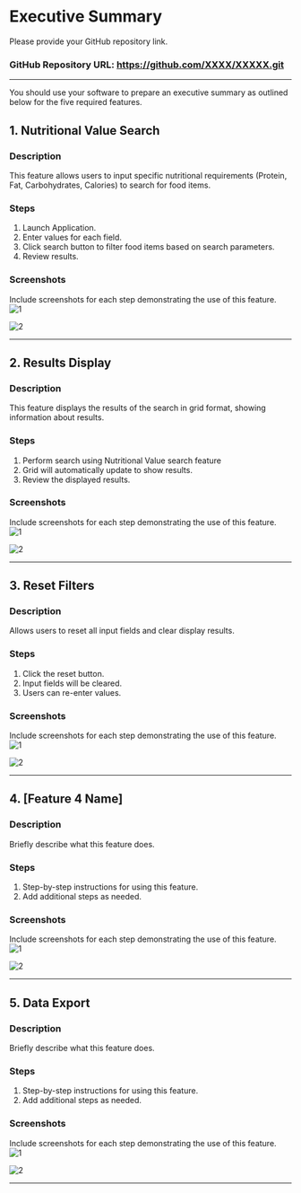 # Executive Summary

Please provide your GitHub repository link.
### GitHub Repository URL: https://github.com/XXXX/XXXXX.git

---

You should use your software to prepare an executive summary as outlined below for the five required features.

## 1. Nutritional Value Search
### Description  
This feature allows users to input specific nutritional requirements (Protein, Fat, Carbohydrates, Calories) to search for food items.
### Steps
1. Launch Application.
2. Enter values for each field.
3. Click search button to filter food items based on search parameters.
4. Review results.

### Screenshots
Include screenshots for each step demonstrating the use of this feature.  
![1](./visual_design.png)

![2](./visual_design.png)

---

## 2. Results Display
### Description  
This feature displays the results of the search in grid format, showing information about results.
### Steps
1. Perform search using Nutritional Value search feature
2. Grid will automatically update to show results.
3. Review the displayed results. 

### Screenshots
Include screenshots for each step demonstrating the use of this feature.  
![1](./visual_design.png)

![2](./visual_design.png)

---

## 3. Reset Filters
### Description  
Allows users to reset all input fields and clear display results.
### Steps
1. Click the reset button.
2. Input fields will be cleared.
3. Users can re-enter values.

### Screenshots
Include screenshots for each step demonstrating the use of this feature.    
![1](./visual_design.png)

![2](./visual_design.png)


---

## 4. [Feature 4 Name]
### Description  
Briefly describe what this feature does.

### Steps
1. Step-by-step instructions for using this feature.
2. Add additional steps as needed.

### Screenshots
Include screenshots for each step demonstrating the use of this feature.    
![1](./visual_design.png)

![2](./visual_design.png)


---

## 5. Data Export
### Description  
Briefly describe what this feature does.

### Steps
1. Step-by-step instructions for using this feature.
2. Add additional steps as needed.

### Screenshots
Include screenshots for each step demonstrating the use of this feature.    
![1](./visual_design.png)

![2](./visual_design.png)


---
